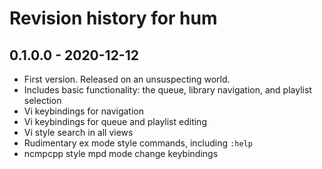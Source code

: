 
# Revision history for hum

## 0.1.0.0 - 2020-12-12

-   First version. Released on an unsuspecting world.
-   Includes basic functionality: the queue, library navigation, and playlist selection
-   Vi keybindings for navigation
-   Vi keybindings for queue and playlist editing
-   Vi style search in all views 
-   Rudimentary ex mode style commands, including `:help`
-   ncmpcpp style mpd mode change keybindings

